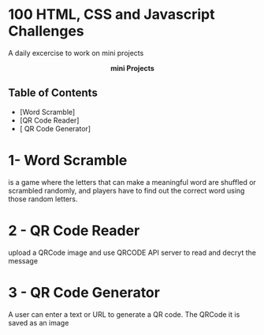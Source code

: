 # 100 HTML, CSS and Javascript Challenges 
A daily excercise to work on mini projects 

<p align="center">
	<b>mini Projects</b> 
</p>

## Table of Contents

* [Word Scramble]
* [QR Code Reader]
* [ QR Code Generator]


# 1- Word Scramble 
is a game where the letters that can make a meaningful word are shuffled or scrambled randomly, and players have to find out the correct word using those random letters.
# 2 - QR Code Reader 
upload a QRCode image and use QRCODE API server to read and decryt the message 
# 3 - QR Code Generator
A user can enter a text or URL to generate a QR code. The QRCode it is saved as an image
